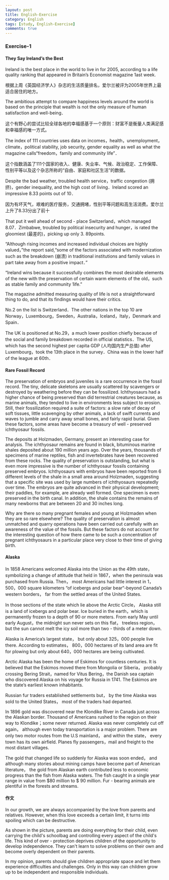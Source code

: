```yaml
---
layout: post
title: English-Exercise
category: English
tags: [study, English-Exercise]
comments: true
---
```


### Exercise-1

#### They Say Ireland’s the Best

Ireland is the best place in the world to live in for 2005, according to a life quality ranking that appeared in Britain’s Economist magazine 1ast week.

根据上周《英国经济学人》杂志的生活质量排名，爱尔兰被评为2005年世界上最适合居住的地方。

The ambitious attempt to compare happiness levels around the world is based on the principle that wealth is not the only measure of human satisfaction and well-being．

这个有野心的尝试比较全球各地的幸福感基于一个原则：财富不是衡量人类满足感和幸福感的唯一方式。

The index of 111 countries uses data on incomes，health，unemployment，climate，political stability, job security, gender equality as well as what the magazine calls“freedom，family and community life”．

这个指数涵盖了111个国家的收入、健康、失业率、气候、政治稳定、工作保障、性别平等以及这个杂志所称的“自由、家庭和社区生活”的数据。

Despite the bad weather, troubled health service，traffic congestion (拥挤)，gender inequality, and the high cost of living．Ireland scored an impressive 8.33 points out of 10．

因为有坏天气，艰难的医疗服务，交通拥堵，性别平等问题和高生活消费。爱尔兰上升了8.33分出了前十

That put it well ahead of second - place Switzerland，which managed 8.07．Zimbabwe, troubled by political insecurity and hunger，is rated the gloomiest (最差的)，picking up only 3. 89points.

“Although rising incomes and increased individual choices are highly valued，”the report said,“some of the factors associated with modernization such as the breakdown (崩溃) in traditional institutions and family values in part take away from a positive impact．”

“Ireland wins because it successfully combines the most desirable elements of the new with the preservation of certain warm elements of the old，such as stable family and community 1ife.”

The magazine admitted measuring quality of life is not a straightforward thing to do, and that its findings would have their critics.

No.2 on the list is Switzerland．The other nations in the top 10 are Norway，Luxembourg，Sweden，Australia，Iceland，Italy，Denmark and Spain．

The UK is positioned at No.29，a much lower position chiefly because of the social and family breakdown recorded in official statistics．The US, which has the second highest per capita GDP (人均国内生产总值) after Luxembourg，took the 13th place in the survey．China was in the lower half of the league at 60th．

#### Rare Fossil Record

The preservation of embryos and juveniles is a rare occurrence in the fossil record. The tiny, delicate skeletons are usually scattered by scavengers or destroyed by weathering before they can be fossilized. Ichthyosaurs had a higher chance of being preserved than did terrestrial creatures because, as marine animals, they tended to live in environments less subject to erosion. Still, their fossilization required a suite of factors: a slow rate of decay of soft tissues, little scavenging by other animals, a lack of swift currents and waves to jumble and carry away small bones, and fairly rapid burial. Given these factors, some areas have become a treasury of well - preserved ichthyosaur fossils.

The deposits at Holzmaden, Germany, present an interesting case for analysis. The ichthyosaur remains are found in black, bituminous marine shales deposited about 190 million years ago. Over the years, thousands of specimens of marine reptiles, fish and invertebrates have been recovered from these rocks. The quality of preservation is outstanding, but what is even more impressive is the number of ichthyosaur fossils containing preserved embryos. Ichthyosaurs with embryos have been reported from 6 different levels of the shale in a small area around Holzmaden, suggesting that a specific site was used by large numbers of ichthyosaurs repeatedly over time. The embryos are quite advanced in their physical development; their paddles, for example, are already well formed. One specimen is even preserved in the birth canal. In addition, the shale contains the remains of many newborns that are between 20 and 30 inches long.

Why are there so many pregnant females and young at Holzmaden when they are so rare elsewhere? The quality of preservation is almost unmatched and quarry operations have been carried out carefully with an awareness of the value of the fossils. But these factors do not account for the interesting question of how there came to be such a concentration of pregnant ichthyosaurs in a particular place very close to their time of giving birth.

#### Alaska

In 1858 Americans welcomed Alaska into the Union as the 49th state， symbolizing a change of attitude that held in 1867，when the peninsula was purchased from Russia. Then， most Americans had little interest in 1，500，000 square kilometers “of icebergs and polar bear“-beyond Canada’s western borders， far from the settled areas of the United States.

In those sections of the state which lie above the Arctic Circle， Alaska still is a land of icebergs and polar bear. Ice buried in the earth，which is permanently frozen to a depth of 90 or more meters. From early May until early August，the midnight sun never sets on this flat， treeless region， but the sun cannot melt the icy soil more than two - thirds of a meter down.

Alaska is America’s largest state， but only about 325，000 people live there. According to estimates， 800，000 hectares of its land area are fit for plowing but only about 640，000 hectares are being cultivated.

Arctic Alaska has been the home of Eskimos for countless centuries. It is believed that the Eskimos moved there from Mongolia or Siberia， probably crossing Bering Strait，named for Vitus Bering，the Danish sea captain who discovered Alaska on his voyage for Russia in 1741. The Eskimos are the state’s earliest known inhabitants.

Russian fur traders established settlements but， by the time Alaska was sold to the United States， most of the traders had departed.

In 1896 gold was discovered near the Klondike River in Canada just across the Alaskan border. Thousand of Americans rushed to the region on their way to Klondike；some never returned. Alaska was never completely cut off again， although even today transportation is a major problem. There are only two motor routes from the U.S mainland， and within the state， every town has its own airfield. Planes fly passengers，mail and freight to the most distant villages.

The gold that changed life so suddenly for Alaska was soon ended， and although many stories about mining camps have become part of American literature， the gold from Alaskan earth contributed less to economic progress than the fish from Alaska waters. The fish caught in a single year range in value from $80 million to $ 90 million. Fur - bearing animals are plentiful in the forests and streams.

#### 作文

In our growth, we are always accompanied by the love from parents and relatives. However, when this love exceeds a certain limit, it turns into spoiling which can be destructive.

As shown in the picture, parents are doing everything for their child, even carrying the child's schoolbag and controlling every aspect of the child's life. This kind of over - protection deprives children of the opportunity to develop independence. They can't learn to solve problems on their own and become overly dependent on their parents.

In my opinion, parents should give children appropriate space and let them experience difficulties and challenges. Only in this way can children grow up to be independent and responsible individuals.